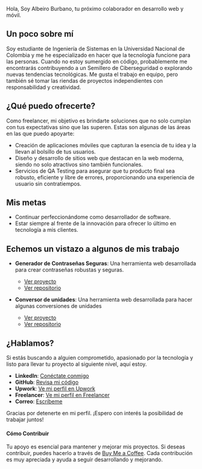 Hola, Soy Albeiro Burbano, tu próximo colaborador en desarrollo web y móvil.

## Un poco sobre mí
Soy estudiante de Ingeniería de Sistemas en la Universidad Nacional de Colombia y me he especializado en hacer que la tecnología funcione para las personas. Cuando no estoy sumergido en código, probablemente me encontrarás contribuyendo a un Semillero de Ciberseguridad o explorando nuevas tendencias tecnológicas. Me gusta el trabajo en equipo, pero también sé tomar las riendas de proyectos independientes con responsabilidad y creatividad.

## ¿Qué puedo ofrecerte?
Como freelancer, mi objetivo es brindarte soluciones que no solo cumplan con tus expectativas sino que las superen. Estas son algunas de las áreas en las que puedo apoyarte:
- Creación de aplicaciones móviles que capturan la esencia de tu idea y la llevan al bolsillo de tus usuarios.
- Diseño y desarrollo de sitios web que destacan en la web moderna, siendo no solo atractivos sino también funcionales.
- Servicios de QA Testing para asegurar que tu producto final sea robusto, eficiente y libre de errores, proporcionando una experiencia de usuario sin contratiempos.

## Mis metas
- Continuar perfeccionándome como desarrollador de software.
- Estar siempre al frente de la innovación para ofrecer lo último en tecnología a mis clientes.

## Echemos un vistazo a algunos de mis trabajo
- **Generador de Contraseñas Seguras**: Una herramienta web desarrollada para crear contraseñas robustas y seguras.
  -  [Ver proyecto](https://app-password-generator-7l6j3rzfobjaokgqi4gdst.streamlit.app)
  -  [Ver repositorio](https://github.com/AlbeiroBurbanoTobar/streamlit-password-generator)
    
- **Conversor de unidades**: Una herramienta web desarrollada para hacer algunas conversiones de unidades
  -  [Ver proyecto](https://pagina-conversor-react.web.app)
  -  [Ver repositorio](https://github.com/AlbeiroBurbano/Conversor-universal) 

## ¿Hablamos?
Si estás buscando a alguien comprometido, apasionado por la tecnología y listo para llevar tu proyecto al siguiente nivel, aquí estoy.

- **LinkedIn**: [Conéctate conmigo](http://www.linkedin.com/in/albeiro-jose-burbano-tobar-759ba4297)
- **GitHub**: [Revisa mi código](https://github.com/AlbeiroBurbanoTobar)
- **Upwork**: [Ve mi perfil en Upwork](https://www.upwork.com/freelancers/~017e0544b7ea64d6c0?mp_source=share)
- **Freelancer**: [Ve mi perfil en Freelancer](https://www.freelancer.com/u/Albeiro73?sb=t)
- **Correo**: [Escríbeme](mailto:albeirojbt@gmail.com)

Gracias por detenerte en mi perfil. ¡Espero con interés la posibilidad de trabajar juntos!



#### Cómo Contribuir

Tu apoyo es esencial para mantener y mejorar mis proyectos. Si deseas contribuir, puedes hacerlo a través de [Buy Me a Coffee](https://www.buymeacoffee.com/albeirojbtr). Cada contribución es muy apreciada y ayuda a seguir desarrollando y mejorando.

